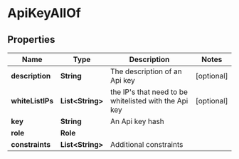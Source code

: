 

# ApiKeyAllOf


## Properties

Name | Type | Description | Notes
------------ | ------------- | ------------- | -------------
**description** | **String** | The description of an Api key |  [optional]
**whiteListIPs** | **List&lt;String&gt;** | the IP&#39;s that need to be whitelisted with the Api key |  [optional]
**key** | **String** | An Api key hash | 
**role** | **Role** |  | 
**constraints** | **List&lt;String&gt;** | Additional constraints | 



